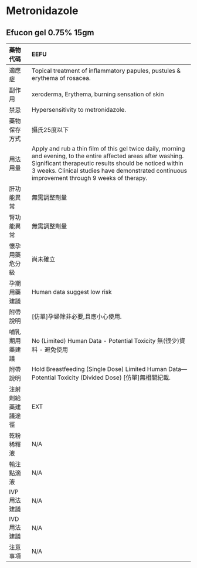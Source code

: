 # Metronidazole

## Efucon gel 0.75% 15gm

| 藥物代碼           | EEFU                                                                                                                                                                                                                                                                        |
|:-------------------|:----------------------------------------------------------------------------------------------------------------------------------------------------------------------------------------------------------------------------------------------------------------------------|
| 適應症             | Topical treatment of inflammatory papules, pustules & erythema of rosacea.                                                                                                                                                                                                  |
| 副作用             | xeroderma, Erythema, burning sensation of skin                                                                                                                                                                                                                              |
| 禁忌               | Hypersensitivity to metronidazole.                                                                                                                                                                                                                                          |
| 藥物保存方式       | 攝氏25度以下                                                                                                                                                                                                                                                                |
| 用法用量           | Apply and rub a thin film of this gel twice daily, morning and evening, to the entire affected areas after washing. Significant therapeutic results should be noticed within 3 weeks. Clinical studies have demonstrated continuous improvement through 9 weeks of therapy. |
| 肝功能異常         | 無需調整劑量                                                                                                                                                                                                                                                                |
| 腎功能異常         | 無需調整劑量                                                                                                                                                                                                                                                                |
| 懷孕用藥危分級     | 尚未確立                                                                                                                                                                                                                                                                    |
| 孕期用藥建議       | Human data suggest low risk                                                                                                                                                                                                                                                 |
| 附帶說明           | [仿單]孕婦除非必要,且應小心使用.                                                                                                                                                                                                                                            |
| 哺乳期用藥建議     | No (Limited) Human Data - Potential Toxicity 無(很少)資料 - 避免使用                                                                                                                                                                                                        |
| 附帶說明           | Hold Breastfeeding (Single Dose) Limited Human Data—Potential Toxicity (Divided Dose) [仿單]無相關紀載.                                                                                                                                                                     |
| 注射劑給藥建議途徑 | EXT                                                                                                                                                                                                                                                                         |
| 乾粉稀釋液         | N/A                                                                                                                                                                                                                                                                         |
| 輸注點滴液         | N/A                                                                                                                                                                                                                                                                         |
| IVP 用法建議       | N/A                                                                                                                                                                                                                                                                         |
| IVD 用法建議       | N/A                                                                                                                                                                                                                                                                         |
| 注意事項           | N/A                                                                                                                                                                                                                                                                         |

